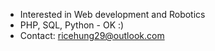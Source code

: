 - Interested in Web development and Robotics
- PHP, SQL, Python - OK :)
- Contact: ricehung29@outlook.com 
